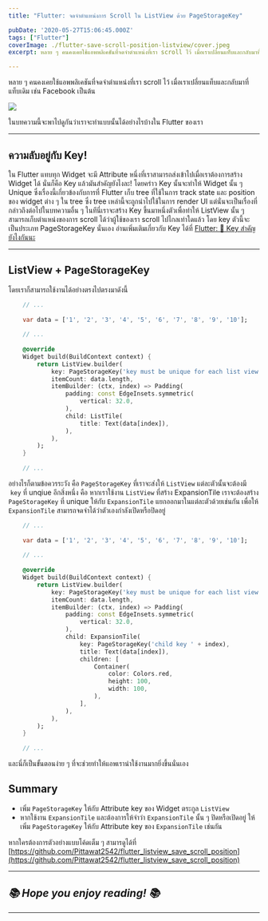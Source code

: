 ```yaml
---
title: "Flutter: จดจำตำแหน่งการ Scroll ใน ListView ด้วย PageStorageKey"

pubDate: '2020-05-27T15:06:45.000Z'
tags: ["Flutter"]
coverImage: ./flutter-save-scroll-position-listview/cover.jpeg
excerpt: หลาย ๆ คนคงเคยใช้แอพพลิเคชันที่จดจำตำแหน่งที่เรา scroll ไว้ เมื่อเราเปลี่ยนแท็บและกลับมาที่แท็บเดิม เช่น Facebook เป็นต้น ในบทความนี้จะพาไปดูกันว่าเราจะทำแบบนั้นได้อย่างไรบ้างใน Flutter ของเรา

---
```


หลาย ๆ คนคงเคยใช้แอพพลิเคชันที่จดจำตำแหน่งที่เรา scroll ไว้ เมื่อเราเปลี่ยนแท็บและกลับมาที่แท็บเดิม เช่น Facebook เป็นต้น

![](https://images.unsplash.com/photo-1584824388178-1defc3484ce3?ixlib=rb-1.2.1&amp;q=80&amp;fm=jpg&amp;crop=entropy&amp;cs=tinysrgb&amp;w=2000&amp;fit=max&amp;ixid=eyJhcHBfaWQiOjExNzczfQ)

ในบทความนี้จะพาไปดูกันว่าเราจะทำแบบนั้นได้อย่างไรบ้างใน Flutter ของเรา

---

## ความลับอยู่กับ Key!

ใน Flutter แทบทุก Widget จะมี Attribute หนึ่งที่เราสามารถส่งเข้าไปเมื่อเราต้องการสร้าง Widget ได้ นั่นก็คือ Key แล้วมันสำคัญยังไงละ! โดยคร่าว Key นั้นจะทำให้ Widget นั้น ๆ Unique ซึ่งเรื่องนี้เกี่ยวข้องกับการที่ Flutter เก็บ tree ที่ใช้ในการ track state และ position ของ widget ต่าง ๆ ใน tree ซึ่ง tree เหล่านี้จะถูกนำไปใช้ในการ render UI แต่นั่นจะเป็นเรื่องที่กล่าวถึงต่อไปในบทความอื่น ๆ ในทีนี่เราจะสร้าง Key ขึ้นมาหนึ่งตัวเพื่อทำให้ ListView นั้น ๆ สามารถเก็บตำแหน่งของการ scroll ได้ว่าผู้ใช้ของเรา scroll ไปไกลเท่าใดแล้ว โดย key ตัวนี้จะเป็นประเภท PageStorageKey นั่นเอง อ่านเพิ่มเติมเกี่ยวกับ Key ได้ที่ [Flutter: 🔑 Key สำคัญยังไงกันนะ](/blog/flutter-key/)

---

## ListView + PageStorageKey

โดยเราก็สามารถใช้งานได้อย่างตรงไปตรงมาดังนี้

```dart
    // ...
    
    var data = ['1', '2', '3', '4', '5', '6', '7', '8', '9', '10'];
    
    // ...
    
    @override
    Widget build(BuildContext context) {
        return ListView.builder(
            key: PageStorageKey('key must be unique for each list view'),
            itemCount: data.length,
            itemBuilder: (ctx, index) => Padding(
            	padding: const EdgeInsets.symmetric(
                	vertical: 32.0,
                ),
                child: ListTile(
            		title: Text(data[index]),
                ),
            ),
        );
    }
    
    // ...
```

อย่างไรก็ตามข้อควรระวัง คือ `PageStorageKey` ที่เราจะส่งให้ `ListView` แต่ละตัวนั้นจะต้องมี  `key` ที่ unqiue อีกสิ่งหนึ่ง คือ หากเราใช้งาน `ListView` ที่สร้าง ExpansionTile เราจะต้องสร้าง `PageStorageKey` ที่ unique ให้กับ `ExpansionTile` แยกออกมาในแต่ละตัวด้วยเช่นกัน เพื่อให้ `ExpansionTile` สามารถจดจำได้ว่าตัวเองกำลังเปิดหรือปิดอยู่

```dart
    // ...
    
    var data = ['1', '2', '3', '4', '5', '6', '7', '8', '9', '10'];
    
    // ...
    
    @override
    Widget build(BuildContext context) {
        return ListView.builder(
            key: PageStorageKey('key must be unique for each list view'),
            itemCount: data.length,
            itemBuilder: (ctx, index) => Padding(
            	padding: const EdgeInsets.symmetric(
                	vertical: 32.0,
                ),
                child: ExpansionTile(
                	key: PageStorageKey('child key ' + index),
            		title: Text(data[index]),
                    children: [
                    	Container(
                        	color: Colors.red,
                        	height: 100,
                            width: 100,
                        ),
                    ],
                ),
            ),
        );
    }
    
    // ...
```

และนี่ก็เป็นขั้นตอนง่าย ๆ ที่จะช่วยทำให้แอพเราน่าใช้งานมากยิ่งขึ้นนั่นเอง

## Summary

- เพิ่ม `PageStorageKey` ให้กับ Attribute key ของ Widget ตระกูล `ListView`
- หากใช้งาน `ExpansionTile` และต้องการให้จำว่า `ExpansionTile` นั้น ๆ ปิดหรือเปิดอยู่ ให้เพิ่ม `PageStorageKey` ให้กับ Attribute key ของ `ExpansionTile` เช่นกัน

หากใครต้องการตัวอย่างแบบโค้ดเต็ม ๆ สามารดูได้ที่ [https://github.com/Pittawat2542/flutter_listview_save_scroll_position](https://github.com/Pittawat2542/flutter_listview_save_scroll_position)

---

## *📚 Hope you enjoy reading! 📚*

---
